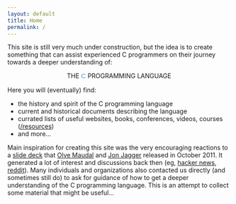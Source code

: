 ```yaml
---
layout: default
title: Home
permalink: /
---
```


This site is still very much under construction, but the idea is to create something that can assist experienced C programmers on their journey towards a deeper understanding of:

<center>THE <span style="font-family: 'Archivo Black', sans-serif; color: cornflowerblue; font-size: 1.1em">C</span> PROGRAMMING LANGUAGE</center>

<p/>
Here you will (eventually) find:

- the history and spirit of the C programming language
- current and historical documents describing the language
- currated lists of useful websites, books, conferences, videos, courses ([/resources](/resources/))
- and more...

Main inspiration for creating this site was the very encouraging reactions to a [slide deck](https://www.slideshare.net/olvemaudal/deep-c) that [Olve Maudal](https://olvemaudal.com) and [Jon Jagger](http://jonjagger.blogspot.com/) released in October 2011. It generated a lot of interest and discussions back then (eg, [hacker news](https://news.ycombinator.com/item?id=3093323), [reddit](https://www.reddit.com/r/programming/comments/l6yn1/deep_c_and_c_slides/)). Many individuals and organizations also contacted us directly (and sometimes still do) to ask for guidance of how to get a deeper understanding of the C programming language. This is an attempt to collect some material that might be useful...
